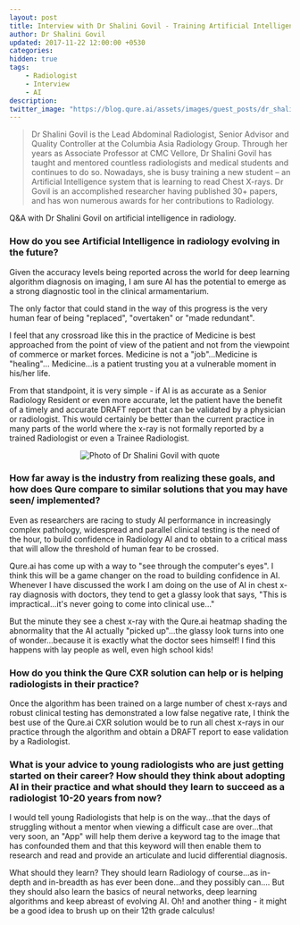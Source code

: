 ```yaml
---
layout: post
title: Interview with Dr Shalini Govil - Training Artificial Intelligence to Read Chest X-Rays
author: Dr Shalini Govil
updated: 2017-11-22 12:00:00 +0530
categories:
hidden: true
tags:
    - Radiologist
    - Interview
    - AI
description:
twitter_image: "https://blog.qure.ai/assets/images/guest_posts/dr_shalini_govil_on_AI.png"
---
```


> Dr Shalini Govil is the Lead Abdominal Radiologist, Senior Advisor and Quality Controller at the Columbia Asia Radiology Group. Through her years as Associate Professor at CMC Vellore, Dr Shalini Govil has taught and mentored countless radiologists and medical students and continues to do so. Nowadays, she is busy training a new student – an Artificial Intelligence system that is learning to read Chest X-rays. Dr Govil is an accomplished researcher having published 30+ papers, and has won numerous awards for her contributions to Radiology.


Q&A with Dr Shalini Govil on artificial intelligence in radiology.

### How do you see Artificial Intelligence in radiology evolving in the future?

Given the accuracy levels being reported across the world for deep learning algorithm diagnosis on imaging, I am sure AI has the potential to emerge as a strong diagnostic tool in the clinical armamentarium.

The only factor that could stand in the way of this progress is the very human fear of being "replaced", "overtaken" or "made redundant".

I feel that any crossroad like this in the practice of Medicine is best approached from the point of view of the patient and not from the viewpoint of commerce or market forces.
Medicine is not a "job"...Medicine is "healing"…
Medicine...is a patient trusting you at a vulnerable moment in his/her life.  

From that standpoint, it is very simple - if AI is as accurate as a Senior Radiology Resident or even more accurate, let the patient have the benefit of a timely and accurate DRAFT report that can be validated by a physician or radiologist. This would certainly be better than the current practice in many parts of the world where the x-ray is not formally reported by a trained Radiologist or even a Trainee Radiologist.

<p align="center">
    <img src="/assets/images/guest_posts/dr_shalini_govil_on_AI.png" alt="Photo of Dr Shalini Govil with quote">
</p>

### How far away is the industry from realizing these goals, and how does Qure compare to similar solutions that you may have seen/ implemented?

Even as researchers are racing to study AI performance in increasingly complex pathology, widespread and parallel clinical testing is the need of the hour, to build confidence in Radiology AI and to obtain to a critical mass that will allow the threshold of human fear to be crossed.

Qure.ai has come up with a way to "see through the computer's eyes". I think this will be a game changer on the road to building confidence in AI. Whenever I have discussed the work I am doing on the use of AI in chest x-ray diagnosis with doctors, they tend to get a glassy look that says, "This is impractical...it's never going to come into clinical use..."

But the minute they see a chest x-ray with the Qure.ai heatmap shading the abnormality that the AI actually "picked up"...the glassy look turns into one of wonder...because it is exactly what the doctor sees himself! I find this happens with lay people as well, even high school kids!

### How do you think the Qure CXR solution can help or is helping radiologists in their practice?

Once the algorithm has been trained on a large number of chest x-rays and robust clinical testing has demonstrated a low false negative rate, I think the best use of the Qure.ai CXR solution would be to run all chest x-rays in our practice through the algorithm and obtain a DRAFT report to ease validation by a Radiologist.

### What is your advice to young radiologists who are just getting started on their career? How should they think about adopting AI in their practice and what should they learn to succeed as a radiologist 10-20 years from now?

I would tell young Radiologists that help is on the way...that the days of struggling without a mentor when viewing a difficult case are over...that very soon, an "App" will help them derive a keyword tag to the image that has confounded them and that this keyword will then enable them to research and read and provide an articulate and lucid differential diagnosis.

What should they learn?
They should learn Radiology of course...as in-depth and in-breadth as has ever been done…and they possibly can….
But they should also learn the basics of neural networks, deep learning algorithms and keep abreast of evolving AI.
Oh! and another thing - it might be a good idea to brush up on their 12th grade calculus!

